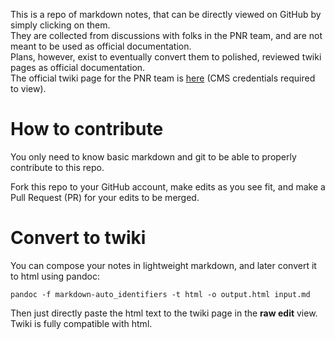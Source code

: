 This is a repo of markdown notes, that can be directly viewed on GitHub by simply clicking on them.  
They are collected from discussions with folks in the PNR team,
and are not meant to be used as official documentation.  
Plans, however, exist to eventually convert them to polished, reviewed twiki pages as official documentation.  
The official twiki page for the PNR team is [here](https://twiki.cern.ch/twiki/bin/view/CMS/CompOpsProductionReprocessing) (CMS credentials required to view).

# How to contribute
You only need to know basic markdown and git to be able to properly contribute to this repo.

Fork this repo to your GitHub account, make edits as you see fit, and make a Pull Request (PR)
for your edits to be merged.

# Convert to twiki
You can compose your notes in lightweight markdown,
and later convert it to html using pandoc:
```
pandoc -f markdown-auto_identifiers -t html -o output.html input.md
```

Then just directly paste the html text to the twiki page in the **raw edit** view.
Twiki is fully compatible with html.

